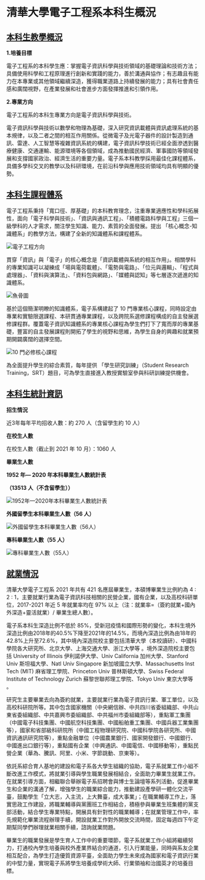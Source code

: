 # 清華大學電子工程系本科生概況

## [本科生教學概況](https://www.ee.tsinghua.edu.cn/zsjx/bks/bksjxgk.htm)

**1.培養目標**

電子工程系的本科學生應：掌握電子資訊科學與技術領域的基礎理論和技術方法；具備使用科學和工程原理進行創新和實踐的能力，善於溝通與協作；有志趣且有能力在本專業或其他領域繼續深造，獲得職業道路上持續發展的能力；具有社會責任感和廣闊視野，在產業發展和社會進步方面發揮推進和引領作用。

**2.專業方向**

電子工程系的本科生專業方向是電子資訊科學與技術。

電子資訊科學與技術以數學和物理為基礎，深入研究資訊載體與資訊處理系統的基本規律，以及二者之間的相互作用關係。從微電子及光電子器件的設計製造到通訊、雷達、人工智慧等複雜資訊系統的構建，電子資訊科學技術已經全面滲透到醫療健康、交通運輸、能源環境等各個領域，成為推動國民經濟、軍事國防等領域發展和支撐國家政治、經濟生活的重要力量。電子系本科教學採用最佳化課程體系，具備多學科交叉的教學以及科研環境，在前沿科學與應用技術領域均具有明顯的優勢。

## [本科生課程體系](https://www.ee.tsinghua.edu.cn/zsjx/bks/bkskctx.htm)

電子工程系秉持「寬口徑、厚基礎」的本科教育理念，注重專業適應性和學科拓展性，面向「電子科學與技術」、「資訊與通訊工程」、「積體電路科學與工程」三個一級學科的人才需求，關注學生知識、能力、素質的全面發展。提出 「核心概念-知識體系」的教學方法，構建了全新的知識體系和課程體系。

![電子工程方向](https://www.ee.tsinghua.edu.cn/__local/9/61/6B/29C596D2D5DD09886BD5387988B_B73EFD04_FF7F.png)

貫穿「資訊」與「電子」的核心概念是「資訊載體與系統的相互作用」。相關學科的專業知識可以凝練成「場與電荷載體」、「電勢與電路」、「位元與邏輯」、「程式與處理器」、「資料與演算法」、「資料包與網路」、「媒體與認知」等七層逐次遞進的知識體系。

![魚骨圖](https://www.ee.tsinghua.edu.cn/__local/8/45/D5/C250657FF930A2B3FC5F593B31D_58753221_5024D.png)

基於這個簡潔明瞭的知識體系，電子系構建起了 10 門專業核心課程，同時設定由專業和實驗限選課程、本研貫通專業課程，以及跨院系選修課程構成的自主發展選修課程群。覆蓋電子資訊知識體系的專業核心課程為學生們打下了寬而厚的專業基礎，豐富的自主發展課程則開拓了學生的視野和思維，為學生自身的興趣和就業預期開闢廣闊的選擇空間。

![10 門必修核心課程](https://www.ee.tsinghua.edu.cn/__local/A/E3/E7/D0D1E47C75F60A742ABEC43E5F6_96098688_A647.png)

為全面提升學生的綜合素質，每年提供 「學生研究訓練」（Student Research Training，SRT）題目，可為學生直接進入教授實驗室參與科研訓練提供機會。

## [本科生統計資訊](https://www.ee.tsinghua.edu.cn/zsjx/bks/bkstjxx.htm)

**招生情況**

近3年每年平均招收人數：約 270 人（含留學生約 10 人）

**在校生人數**

在校生人數（截止到 2021 年 10 月）：1060 人

**畢業生人數**

**1952 年— 2020 年本科畢業生人數統計表**

**（13513 人（不含留學生））**

![1952年—2020年本科畢業生人數統計表](https://www.ee.tsinghua.edu.cn/__local/E/3F/60/97F57DBB4D765D442A6B9CB0161_7997B5CA_13AF6.png)

**外國留學生本科畢業生人數（56 人）**

![外國留學生本科畢業生人數（56人）](https://www.ee.tsinghua.edu.cn/__local/F/CA/51/AE4DE3D07AA0BA961366BE7BCF6_26187C12_6B24.png)

**專科畢業生人數（55 人）**

![專科畢業生人數（55人）](https://www.ee.tsinghua.edu.cn/__local/E/E3/52/D908B133746E194F2A8F2A30C8F_B8D0364B_1733.png)

## [就業情況](https://www.ee.tsinghua.edu.cn/zsjx/jyqk.htm)

清華大學電子工程系 2021 年共有 421 名應屆畢業生，本碩博畢業生比例約為 4 : 2 : 1，主要就業行業為電子資訊科技相關的民營企業，國有企業，以及高校科研單位，2017-2021 年近 5 年就業率均在 97% 以上（注：就業率=（簽約就業+國內外深造+靈活就業）/ 畢業生總人數）。

電子系本科生深造比例不低於 85%，受新冠疫情和國際形勢的變化，本科生境外深造比例由2018年的40.5%下降至2021年的14.5%，而境內深造比例為由18年的42.8%上升至72.6%，其中境內深造院校主要包括清華大學（本校讀研）、中國科學院各大研究所、北京大學、上海交通大學、浙江大學等 。境外深造院校主要包括 University of Illinois 伊利諾伊大學、Univ California 加州大學、Stanford Univ 斯坦福大學、Natl Univ Singapore 新加坡國立大學、Massachusetts Inst Tech (MIT) 麻省理工學院、Princeton Univ 普林斯頓大學、Swiss Federal Institute of Technology Zurich 蘇黎世聯邦理工學院、Tokyo Univ 東京大學等 。

研究生主要畢業去向為簽約就業，主要就業行業為電子資訊行業、軍工單位，以及高校科研院所等。其中包含國家機關（中央網信辦、中共四川省委組織部、中共山東省委組織部、中共嘉興市委組織部、中共福州市委組織部等），重點軍工集團（中國電子科技集團、中國航空科技集團、中國船舶重工集團、中國兵器工業集團等），國家和省部級科研院所（中國工程物理研究院、中國科學院各研究所、中國資訊通訊研究院等），重點金融單位（中國農業銀行、國家開發銀行、中國銀行、中國進出口銀行等），重點國有企業（中興通訊、中國電信、中國移動等），重點民營企業（華為、騰訊、阿里、小米、字節跳動、京東等）。

依託系綜合育人基地的建設和電子系各大學生組織的協助，電子系就業工作小組不斷改進工作模式，將就業引導與學生職業發展相結合，全面助力畢業生就業工作。在就業引導方面，相繼聯合舉辦電子系招聘會與博士生論壇等系列活動，促進畢業生和企業的溝通了解，增強學生的職業綜合能力，推動建設產學研一體化交流平臺，鼓勵學生「立大志，入主流，上大舞臺，成大事業」；在職業輔導工作上，落實思政工作建設，將職業輔導與黨團班工作相結合，積極參與畢業生班集體的黨支部活動，結合學生專業特點，開展具有針對性的職業輔導；在就業管理工作中，率先規範化畢業流程辦理手續，開設就業工作對外開放交流時間，固定每週四下午定期幫同學們辦理就業相關手續，諮詢就業問題。

畢業生的職業發展是學生育人工作中的重要環節，電子系就業工作小組將繼續努力，打通校內學生培養與校外產業界結合的通道，引入行業能量，同時與系友企業相互配合，為學生打造優質資源平臺，全面助力學生未來成為國家和電子資訊行業的中堅力量，實現電子系將學生培養成學術大師、行業領袖和治國英才的培養目標。